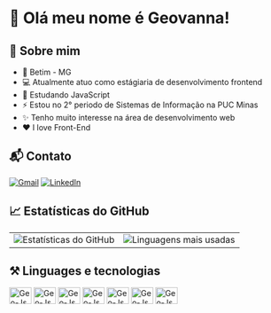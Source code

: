 # 👋 Olá meu nome é Geovanna!

## 🌻 Sobre mim
- 🚩 Betim - MG
- 💻 Atualmente atuo como estágiaria de desenvolvimento frontend
- 🌱 Estudando JavaScript
- ⚡ Estou no 2° periodo de Sistemas de Informação na PUC Minas
- ✨ Tenho muito interesse na área de desenvolvimento web
- ❤️ I love Front-End

## 📬 Contato
[![Gmail](https://img.shields.io/badge/Gmail-333333?style=for-the-badge&logo=gmail&logoColor=red)](mailto:geovannaqocassia@gmail.com)
[![LinkedIn](https://img.shields.io/badge/LinkedIn-333333?style=for-the-badge&logo=linkedin&logoColor=white)](https://www.linkedin.com/in/geovanna-cassia-1636612a4/)

## 📈 Estatísticas do GitHub

<div align="center">
  <table>
    <tr>
      <td>
        <img src="https://github-readme-stats.vercel.app/api?username=GeovannaCassia&show_icons=true&theme=radical" alt="Estatísticas do GitHub" />
      </td>
      <td>
        <img src="https://github-readme-stats.vercel.app/api/top-langs/?username=GeovannaCassia&layout=compact&theme=radical" alt="Linguagens mais usadas" />
      </td>
    </tr>
  </table>
</div>

## ⚒️ Linguages e tecnologias

<div>
  <img align="center" alt="Geo-Js" height="30" width="40" src="https://cdn.jsdelivr.net/gh/devicons/devicon@latest/icons/html5/html5-original-wordmark.svg">
  <img align="center" alt="Geo-Js" height="30" width="40" src="https://cdn.jsdelivr.net/gh/devicons/devicon@latest/icons/css3/css3-original-wordmark.svg">
  <img align="center" alt="Geo-Js" height="30" width="40" src="https://cdn.jsdelivr.net/gh/devicons/devicon@latest/icons/bootstrap/bootstrap-original.svg">
  <img align="center" alt="Geo-Js" height="30" width="40" src="https://cdn.jsdelivr.net/gh/devicons/devicon@latest/icons/javascript/javascript-original.svg">
  <img align="center" alt="Geo-Js" height="30" width="40" src="https://cdn.jsdelivr.net/gh/devicons/devicon@latest/icons/csharp/csharp-original.svg">
  <img align="center" alt="Geo-Js" height="30" width="40" src="https://cdn.jsdelivr.net/gh/devicons/devicon@latest/icons/cplusplus/cplusplus-original.svg">
  <img align="center" alt="Geo-Js" height="30" width="40" src="https://cdn.jsdelivr.net/gh/devicons/devicon@latest/icons/c/c-original.svg">


